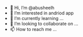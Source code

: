 - 👋 Hi, I’m @abusheelh
- 👀 I’m interested in andriod app
- 🌱 I’m currently learning ...
- 💞️ I’m looking to collaborate on ...
- 📫 How to reach me ...

<!---
abusheelh/abusheelh is a ✨ special ✨ repository because its `README.md` (this file) appears on your GitHub profile.
You can click the Preview link to take a look at your changes.
--->
